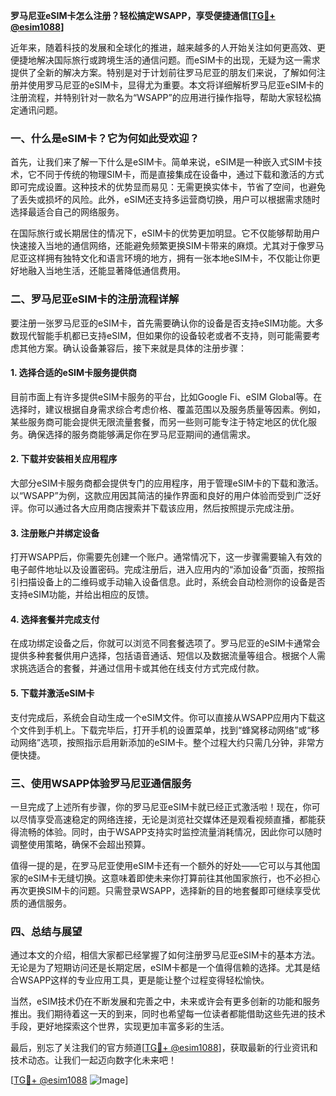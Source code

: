 **罗马尼亚eSIM卡怎么注册？轻松搞定WSAPP，享受便捷通信[[TG💪+ @esim1088](https://t.me/s/esim1088)]**

近年来，随着科技的发展和全球化的推进，越来越多的人开始关注如何更高效、更便捷地解决国际旅行或跨境生活的通信问题。而eSIM卡的出现，无疑为这一需求提供了全新的解决方案。特别是对于计划前往罗马尼亚的朋友们来说，了解如何注册并使用罗马尼亚的eSIM卡，显得尤为重要。本文将详细解析罗马尼亚eSIM卡的注册流程，并特别针对一款名为“WSAPP”的应用进行操作指导，帮助大家轻松搞定通讯问题。

### 一、什么是eSIM卡？它为何如此受欢迎？

首先，让我们来了解一下什么是eSIM卡。简单来说，eSIM是一种嵌入式SIM卡技术，它不同于传统的物理SIM卡，而是直接集成在设备中，通过下载和激活的方式即可完成设置。这种技术的优势显而易见：无需更换实体卡，节省了空间，也避免了丢失或损坏的风险。此外，eSIM还支持多运营商切换，用户可以根据需求随时选择最适合自己的网络服务。

在国际旅行或长期居住的情况下，eSIM卡的优势更加明显。它不仅能够帮助用户快速接入当地的通信网络，还能避免频繁更换SIM卡带来的麻烦。尤其对于像罗马尼亚这样拥有独特文化和语言环境的地方，拥有一张本地eSIM卡，不仅能让你更好地融入当地生活，还能显著降低通信费用。

### 二、罗马尼亚eSIM卡的注册流程详解

要注册一张罗马尼亚的eSIM卡，首先需要确认你的设备是否支持eSIM功能。大多数现代智能手机都已支持eSIM，但如果你的设备较老或者不支持，则可能需要考虑其他方案。确认设备兼容后，接下来就是具体的注册步骤：

#### 1. 选择合适的eSIM卡服务提供商

目前市面上有许多提供eSIM卡服务的平台，比如Google Fi、eSIM Global等。在选择时，建议根据自身需求综合考虑价格、覆盖范围以及服务质量等因素。例如，某些服务商可能会提供无限流量套餐，而另一些则可能专注于特定地区的优化服务。确保选择的服务商能够满足你在罗马尼亚期间的通信需求。

#### 2. 下载并安装相关应用程序

大部分eSIM卡服务商都会提供专门的应用程序，用于管理eSIM卡的下载和激活。以“WSAPP”为例，这款应用因其简洁的操作界面和良好的用户体验而受到广泛好评。你可以通过各大应用商店搜索并下载该应用，然后按照提示完成注册。

#### 3. 注册账户并绑定设备

打开WSAPP后，你需要先创建一个账户。通常情况下，这一步骤需要输入有效的电子邮件地址以及设置密码。完成注册后，进入应用内的“添加设备”页面，按照指引扫描设备上的二维码或手动输入设备信息。此时，系统会自动检测你的设备是否支持eSIM功能，并给出相应的反馈。

#### 4. 选择套餐并完成支付

在成功绑定设备之后，你就可以浏览不同套餐选项了。罗马尼亚的eSIM卡通常会提供多种套餐供用户选择，包括语音通话、短信以及数据流量等组合。根据个人需求挑选适合的套餐，并通过信用卡或其他在线支付方式完成付款。

#### 5. 下载并激活eSIM卡

支付完成后，系统会自动生成一个eSIM文件。你可以直接从WSAPP应用内下载这个文件到手机上。下载完毕后，打开手机的设置菜单，找到“蜂窝移动网络”或“移动网络”选项，按照指示启用新添加的eSIM卡。整个过程大约只需几分钟，非常方便快捷。

### 三、使用WSAPP体验罗马尼亚通信服务

一旦完成了上述所有步骤，你的罗马尼亚eSIM卡就已经正式激活啦！现在，你可以尽情享受高速稳定的网络连接，无论是浏览社交媒体还是观看视频直播，都能获得流畅的体验。同时，由于WSAPP支持实时监控流量消耗情况，因此你可以随时调整使用策略，确保不会超出预算。

值得一提的是，在罗马尼亚使用eSIM卡还有一个额外的好处——它可以与其他国家的eSIM卡无缝切换。这意味着即使未来你打算前往其他国家旅行，也不必担心再次更换SIM卡的问题。只需登录WSAPP，选择新的目的地套餐即可继续享受优质的通信服务。

### 四、总结与展望

通过本文的介绍，相信大家都已经掌握了如何注册罗马尼亚eSIM卡的基本方法。无论是为了短期访问还是长期定居，eSIM卡都是一个值得信赖的选择。尤其是结合WSAPP这样的专业应用工具，更是能让整个过程变得轻松愉快。

当然，eSIM技术仍在不断发展和完善之中，未来或许会有更多创新的功能和服务推出。我们期待着这一天的到来，同时也希望每一位读者都能借助这些先进的技术手段，更好地探索这个世界，实现更加丰富多彩的生活。

最后，别忘了关注我们的官方频道[[TG💪+ @esim1088](https://t.me/s/esim1088)]，获取最新的行业资讯和技术动态。让我们一起迈向数字化未来吧！

[[TG💪+ @esim1088](https://t.me/s/esim1088) ![Image](https://i.postimg.cc/4NQfJmqS/Snipaste-2025-05-13-00-14-12.png)]